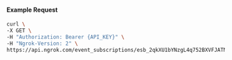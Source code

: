 <!-- Code generated for API Clients. DO NOT EDIT. -->

#### Example Request

```bash
curl \
-X GET \
-H "Authorization: Bearer {API_KEY}" \
-H "Ngrok-Version: 2" \
https://api.ngrok.com/event_subscriptions/esb_2qkXU1bYNzgL4q752BXVFJATNTg/sources/ip_policy_updated.v0
```
